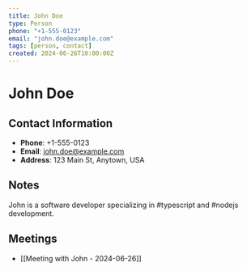 ```yaml
---
title: John Doe
type: Person
phone: "+1-555-0123"
email: "john.doe@example.com"
tags: [person, contact]
created: 2024-06-26T10:00:00Z
---
```


# John Doe

## Contact Information

- **Phone**: +1-555-0123
- **Email**: john.doe@example.com
- **Address**: 123 Main St, Anytown, USA

## Notes

John is a software developer specializing in #typescript and #nodejs development.

## Meetings

- [[Meeting with John - 2024-06-26]]